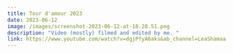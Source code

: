 ```yaml
---
title: Tour d'amour 2023
date: 2023-06-12
image: /images/screenshot-2023-06-12-at-18.28.51.png
description: "Video (mostly) filmed and edited by me. "
link: https://www.youtube.com/watch?v=dgjPfyA6aks&ab_channel=LeaShamaa
---
```

